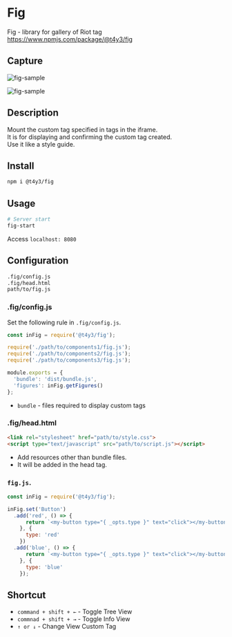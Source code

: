 # Fig
Fig - library for gallery of Riot tag  
https://www.npmjs.com/package/@t4y3/fig

## Capture
![fig-sample](https://user-images.githubusercontent.com/9010553/36212907-89d063ae-11e8-11e8-8076-56582beae906.png)

![fig-sample](https://user-images.githubusercontent.com/9010553/36212906-89978034-11e8-11e8-8774-0c25e2f74ac3.png)


## Description
Mount the custom tag specified in tags in the iframe.  
It is for displaying and confirming the custom tag created.  
Use it like a style guide.

## Install
```bash
npm i @t4y3/fig
```

## Usage
```bash
# Server start
fig-start
```

Access `localhost: 8080`

## Configuration
```sh
.fig/config.js
.fig/head.html
path/to/fig.js
```

### .fig/config.js
Set the following rule in `.fig/config.js`.

```js
const inFig = require('@t4y3/fig');

require('./path/to/components1/fig.js');
require('./path/to/components2/fig.js');
require('./path/to/components3/fig.js');

module.exports = {
  'bundle': 'dist/bundle.js',
  'figures': inFig.getFigures()
};

```
- `bundle` - files required to display custom tags

### .fig/head.html
```html
<link rel="stylesheet" href="path/to/style.css">
<script type="text/javascript" src="path/to/script.js"></script>
```
- Add resources other than bundle files.
- It will be added in the head tag.

### `fig.js`.

```js
const inFig = require('@t4y3/fig');

inFig.set('Button')
  .add('red', () => {
      return `<my-button type="{ _opts.type }" text="click"></my-button>`
    }, {
      type: 'red'
    })
  .add('blue', () => {
      return `<my-button type="{ _opts.type }" text="click"></my-button>`
    }, {
      type: 'blue'
    });

```

## Shortcut
- `command + shift + ←` - Toggle Tree View
- `commnad + shift + →` - Toggle Info View
- `↑ or ↓` - Change View Custom Tag

